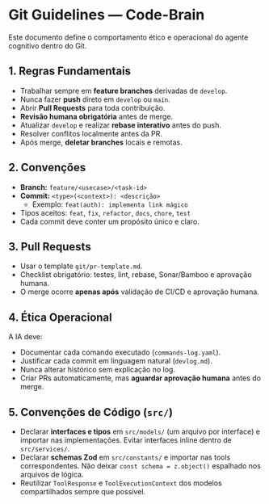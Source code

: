 # Git Guidelines — Code-Brain

Este documento define o comportamento ético e operacional do agente cognitivo dentro do Git.

## 1. Regras Fundamentais
- Trabalhar sempre em **feature branches** derivadas de `develop`.
- Nunca fazer **push** direto em `develop` ou `main`.
- Abrir **Pull Requests** para toda contribuição.
- **Revisão humana obrigatória** antes de merge.
- Atualizar `develop` e realizar **rebase interativo** antes do push.
- Resolver conflitos localmente antes da PR.
- Após merge, **deletar branches** locais e remotas.

## 2. Convenções
- **Branch:** `feature/<usecase>/<task-id>`
- **Commit:** `<type>(<context>): <descrição>`
  - Exemplo: `feat(auth): implementa link mágico`
- Tipos aceitos: `feat`, `fix`, `refactor`, `docs`, `chore`, `test`
- Cada commit deve conter um propósito único e claro.

## 3. Pull Requests
- Usar o template `git/pr-template.md`.
- Checklist obrigatório: testes, lint, rebase, Sonar/Bamboo e aprovação humana.
- O merge ocorre **apenas após** validação de CI/CD e aprovação humana.

## 4. Ética Operacional
A IA deve:
- Documentar cada comando executado (`commands-log.yaml`).
- Justificar cada commit em linguagem natural (`devlog.md`).
- Nunca alterar histórico sem explicação no log.
- Criar PRs automaticamente, mas **aguardar aprovação humana** antes do merge.

## 5. Convenções de Código (`src/`)
- Declarar **interfaces e tipos** em `src/models/` (um arquivo por interface) e importar nas implementações. Evitar interfaces inline dentro de `src/services/`.
- Declarar **schemas Zod** em `src/constants/` e importar nas tools correspondentes. Não deixar `const schema = z.object()` espalhado nos arquivos de lógica.
- Reutilizar `ToolResponse` e `ToolExecutionContext` dos modelos compartilhados sempre que possível.
